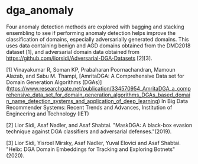 # dga_anomaly
Four anomaly detection methods are explored with bagging and stacking ensembling to see if performing anomaly detection helps improve the classification of domains, especially adversarially generated domains. This uses data containing benign and AGD domains obtained from the DMD2018 dataset [1], and adversarial domain data obtained from https://github.com/liorsidi/Adversarial-DGA-Datasets [2][3].

[1] Vinayakumar R, Soman KP, Prabaharan Poornachandran, Mamoun Alazab, and Sabu M. Thampi, [AmritaDGA: A Comprehensive Data set for Domain Generation Algorithms (DGAs)] (https://www.researchgate.net/publication/334570954_AmritaDGA_a_comprehensive_data_set_for_domain_generation_algorithms_DGAs_based_domain_name_detection_systems_and_application_of_deep_learning) In Big Data Recommender Systems: Recent Trends and Advances, Institution of Engineering and Technology (IET)

[2] Lior Sidi, Asaf Nadler, and Asaf Shabtai. "MaskDGA: A black-box evasion technique against DGA classifiers and adversarial defenses."(2019).

[3] Lior Sidi, Yisroel Mirsky, Asaf Nadler, Yuval Elovici and Asaf Shabtai. "Helix: DGA Domain Embeddings for Tracking and Exploring Botnets" (2020).